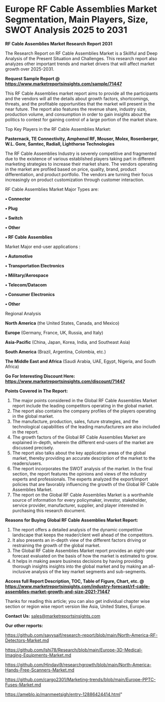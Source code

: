 # Europe RF Cable Assemblies Market Segmentation, Main Players, Size, SWOT Analysis 2025 to 2031

<strong>RF Cable Assemblies Market Research Report 2031</strong>

The Research Report on RF Cable Assemblies Market is a Skillful and Deep Analysis of the Present Situation and Challenges. This research report also analyzes other important trends and market drivers that will affect market growth over 2025-2031.

<strong>Request Sample Report @ <a href=https://www.marketreportsinsights.com/sample/71447>https://www.marketreportsinsights.com/sample/71447</a></strong>

This RF Cable Assemblies market report aims to provide all the participants and the vendors will all the details about growth factors, shortcomings, threats, and the profitable opportunities that the market will present in the near future. The report also features the revenue share, industry size, production volume, and consumption in order to gain insights about the politics to contest for gaining control of a large portion of the market share.

Top Key Players in the RF Cable Assemblies Market:

<strong>Pasternack, TE Connectivity, Amphenol RF, Mouser, Molex, Rosenberger, W.L. Gore, Samtec, Radiall, Lighthorse Technologies</strong>

The RF Cable Assemblies Industry is severely competitive and fragmented due to the existence of various established players taking part in different marketing strategies to increase their market share. The vendors operating in the market are profiled based on price, quality, brand, product differentiation, and product portfolio. The vendors are turning their focus increasingly on product customization through customer interaction.

RF Cable Assemblies Market Major Types are:

<strong>• Connector

• Plug

• Switch

• Other

• RF Cable Assemblies</strong>

Market Major end-user applications :

<strong>• Automotive

• Transportation Electronics

• Military/Aerospace

• Telecom/Datacom

• Consumer Electronics

• Other</strong>

Regional Analysis

</u><strong><b>North America</b></strong> (the United States, Canada, and Mexico)

<strong><b>Europe </b></strong>(Germany, France, UK, Russia, and Italy)

<strong><b>Asia-Pacific</b></strong> (China, Japan, Korea, India, and Southeast Asia)

<strong><b>South America</b></strong> (Brazil, Argentina, Colombia, etc.)

<strong><b>The Middle East and Africa</b></strong> (Saudi Arabia, UAE, Egypt, Nigeria, and South Africa)

<strong>Go For Interesting Discount Here: <a href=https://www.marketreportsinsights.com/discount/71447>https://www.marketreportsinsights.com/discount/71447</a></strong>

<strong>Points Covered in The Report:</strong>
<ol>
  <li>The major points considered in the Global RF Cable Assemblies Market report include the leading competitors operating in the global market.</li>
  <li>The report also contains the company profiles of the players operating in the global market.</li>
  <li>The manufacture, production, sales, future strategies, and the technological capabilities of the leading manufacturers are also included in the report.</li>
  <li>The growth factors of the Global RF Cable Assemblies Market are explained in-depth, wherein the different end-users of the market are discussed precisely.</li>
  <li>The report also talks about the key application areas of the global market, thereby providing an accurate description of the market to the readers/users.</li>
  <li>The report incorporates the SWOT analysis of the market. In the final section, the report features the opinions and views of the industry experts and professionals. The experts analyzed the export/import policies that are favorably influencing the growth of the Global RF Cable Assemblies Market.</li>
  <li>The report on the Global RF Cable Assemblies Market is a worthwhile source of information for every policymaker, investor, stakeholder, service provider, manufacturer, supplier, and player interested in purchasing this research document.</li>
</ol>
<strong>Reasons for Buying Global RF Cable Assemblies Market Report:</strong>

<ol>
  <li>The report offers a detailed analysis of the dynamic competitive landscape that keeps the reader/client well ahead of the competitors.</li>
  <li>It also presents an in-depth view of the different factors driving or restraining the growth of the global market.</li>
  <li>The Global RF Cable Assemblies Market report provides an eight-year forecast evaluated on the basis of how the market is estimated to grow.</li>
  <li>It helps in making aware business decisions by having providing thorough insights insights into the global market and by making an all-inclusive analysis of the key market segments and sub-segments.</li>
</ol>
<strong>Access full Report Description, TOC, Table of Figure, Chart, etc. @ <a href=https://www.marketreportsinsights.com/industry-forecast/rf-cable-assemblies-market-growth-and-size-2021-71447>https://www.marketreportsinsights.com/industry-forecast/rf-cable-assemblies-market-growth-and-size-2021-71447</a></strong>


Thanks for reading this article; you can also get individual chapter wise section or region wise report version like Asia, United States, Europe.

<strong>Contact Us:</strong>
sales@marketreportsinsights.com

<strong>Our other reports:</strong>

<a href=https://github.com/sayysaif/research-report/blob/main/North-America-RF-Detectors-Market.md>https://github.com/sayysaif/research-report/blob/main/North-America-RF-Detectors-Market.md</a>

<a href=https://github.com/Ishi78/Research/blob/main/Europe-3D-Medical-Imaging-Equipments-Market.md>https://github.com/Ishi78/Research/blob/main/Europe-3D-Medical-Imaging-Equipments-Market.md</a>

<a href=https://github.com/Hindavi9/researchgrowth/blob/main/North-America-Hands-Free-Scanners-Market.md>https://github.com/Hindavi9/researchgrowth/blob/main/North-America-Hands-Free-Scanners-Market.md</a>

<a href=https://github.com/cargo2301/Marketing-trends/blob/main/Europe-PPTC-Fuses-Market.md>https://github.com/cargo2301/Marketing-trends/blob/main/Europe-PPTC-Fuses-Market.md</a>

<a href=https://ameblo.jp/manmeetsigh/entry-12886424414.html>https://ameblo.jp/manmeetsigh/entry-12886424414.html</a>"

